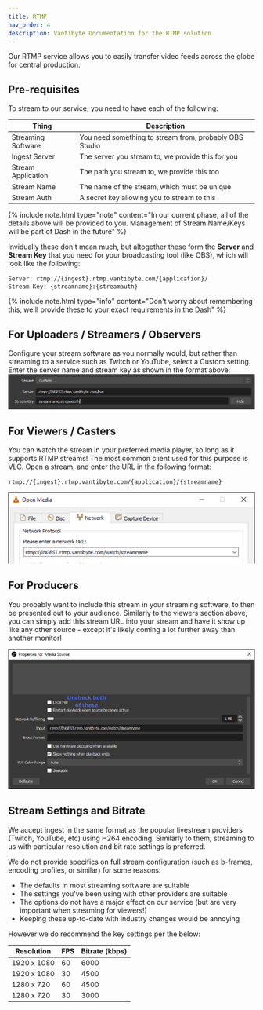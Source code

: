 ```yaml
---
title: RTMP
nav_order: 4
description: Vantibyte Documentation for the RTMP solution
---
```


Our RTMP service allows you to easily transfer video feeds across the globe for central production.

## Pre-requisites

To stream to our service, you need to have each of the following:

| Thing              | Description                                            |
| ------------------ | ------------------------------------------------------ |
| Streaming Software | You need something to stream from, probably OBS Studio |
| Ingest Server      | The server you stream to, we provide this for you      |
| Stream Application | The path you stream to, we provide this too            |
| Stream Name        | The name of the stream, which must be unique           |
| Stream Auth        | A secret key allowing you to stream to this            |

{% include note.html type="note" content="In our current phase, all of the details above will be provided to you. Management of Stream Name/Keys will be part of Dash in the future" %}

Invidually these don't mean much, but altogether these form the **Server** and **Stream Key** that you need for your broadcasting tool (like OBS), which will look like the following:

```text
Server: rtmp://{ingest}.rtmp.vantibyte.com/{application}/
Stream Key: {streamname}:{streamauth}
```

{% include note.html type="info" content="Don't worry about remembering this, we'll provide these to your exact requirements in the Dash" %}

## For Uploaders / Streamers / Observers

Configure your stream software as you normally would, but rather than streaming to a service such as Twitch or YouTube, select a Custom setting.
Enter the server name and stream key as shown in the format above:
![OBS Stream settings page, with the server name and stream key set](/assets/rtmp/obsstream.png)

## For Viewers / Casters

You can watch the stream in your preferred media player, so long as it supports RTMP streams! The most common client used for this purpose is VLC.
Open a stream, and enter the URL in the following format:

```text
rtmp://{ingest}.rtmp.vantibyte.com/{application}/{streamname}
```

![VLC Media Player "Open Media" dialogue, with the stream URL entered](/assets/rtmp/vlcopenmedia.png)

## For Producers

You probably want to include this stream in your streaming software, to then be presented out to your audience. Similarly to the viewers section above, you can simply add this stream URL into your stream and have it show up like any other source - except it's likely coming a lot further away than another monitor!

![OBS Media source settings, with the stream URL entered](/assets/rtmp/obsmediasource.png)

## Stream Settings and Bitrate

We accept ingest in the same format as the popular livestream providers (Twitch, YouTube, etc) using H264 encoding. Similarly to them, streaming to us with particular resolution and bit rate settings is preferred.

We do not provide specifics on full stream configuration (such as b-frames, encoding profiles, or similar) for some reasons:

- The defaults in most streaming software are suitable
- The settings you've been using with other providers are suitable
- The options do not have a major effect on our service (but are very important when streaming for viewers!)
- Keeping these up-to-date with industry changes would be annoying

However we do recommend the key settings per the below:

| Resolution  | FPS | Bitrate (kbps) |
| ----------- | --- | -------------- |
| 1920 x 1080 | 60  | 6000           |
| 1920 x 1080 | 30  | 4500           |
| 1280 x 720  | 60  | 4500           |
| 1280 x 720  | 30  | 3000           |
